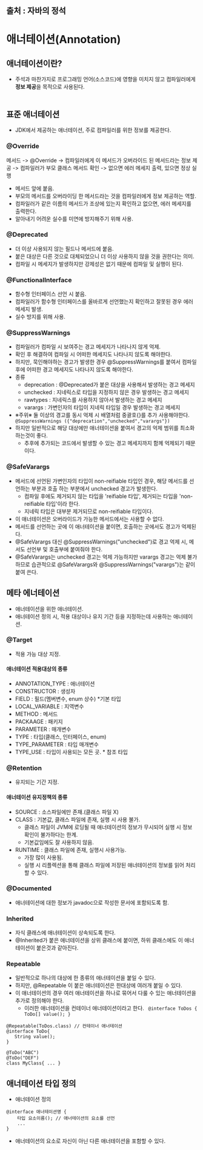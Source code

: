 ## 출처 : 자바의 정석
# 애너테이션(Annotation)
## 애너테이션이란?
- 주석과 마찬가지로 프로그래밍 언어(소스코드)에 영향을 미치지 않고 컴파일러에게 **정보 제공**을 목적으로 사용된다.
<br><br>

## 표준 애너테이션
- JDK에서 제공하는 애너테이션, 주로 컴파일러를 위한 정보를 제공한다.

### @Override
메서드 -> @Override -> 컴파일러에게 이 메서드가 오버라이드 된 메서드라는 정보 제공 -> 컴파일러가 부모 클래스 메서드 확인
-> 없으면 에러 메세지 출력, 있으면 정상 실행
- 메서드 앞에 붙음.
- 부모의 메서드를 오버라이딩 한 메서드라는 것을 컴파일러에게 정보 제공하는 역할.
- 컴파일러가 같은 이름의 메서드가 조상에 있는지 확인하고 없으면, 에러 메세지를 출력한다.
- 알아내기 어려운 실수를 미연에 방지해주기 위해 사용.

### @Deprecated
- 더 이상 사용되지 않는 필드나 메서드에 붙음.
- 붙은 대상은 다른 것으로 대체되었으니 더 이상 사용하지 않을 것을 권한다는 의미.
- 컴파일 시 메세지가 발생하지만 강제성은 없기 때문에 컴파일 및 실행이 된다.

### @FunctionalInterface
- 함수형 인터페이스 선언 시 붙음.
- 컴파일러가 함수형 인터페이스를 올바르게 선언했는지 확인하고 잘못된 경우 에러 메세지 발생.
- 실수 방지를 위해 사용.

### @SuppressWarnings
- 컴파일러가 컴파일 시 보여주는 경고 메세지가 나타나지 않게 억제.
- 확인 후 해결하여 컴파일 시 어떠한 메세지도 나타나지 않도록 해야한다.
- 하지만, 묵인해야하는 경고가 발생한 경우 @SuppressWarnings를 붙여서 컴파일 후에
  어떠한 경고 메세지도 나타나지 않도록 해야한다.
- 종류
    - deprecation : @Deprecated가 붙은 대상을 사용해서 발생하는 경고 메세지
    - unchecked : 지네릭스로 타입을 지정하지 않은 경우 발생하는 경고 메세지
    - rawtypes : 지네릭스를 사용하지 않아서 발생하는 경고 메세지
    - varargs : 가변인자의 타입이 지네릭 타입일 경우 발생하는 경고 메세지
- ※주위※ 둘 이상의 경고를 동시 억제 시 배열처럼 중괄호{}를 추가 사용해야한다.
` @SuppressWarnings ({"deprecation","unchecked","varargs"})`
- 하지만 일반적으로 해당 대상에만 애너테이션을 붙여서 경고의 억제 범위를 최소화 하는것이 좋다.
    - 추후에 추가되는 코드에서 발생할 수 있는 경고 메세지까지 함께 억제되기 때문이다.

### @SafeVarargs
- 메서드에 선언된 가변인자의 타입이 non-reifiable 타입인 경우, 해당 메서드를 선언하는 부분과 호출
  하는 부분에서 unchecked 경고가 발생한다.
    - 컴파일 후에도 제거되지 않는 타입을 'reifiable 타입', 제거되는 타입을 'non-reifiable 타입'이라 한다.
    - 지네릭 타입은 대부분 제거되므로 non-reifiable 타입이다.
- 이 애너테이션은 오버라이드가 가능한 메서드에서는 사용할 수 없다.
- 메서드를 선언하는 곳에 이 애너테이션을 붙이면, 호출하는 곳에서도 경고가 억제된다.
- @SafeVarargs 대신 @SuppressWarnings("unchecked")로 경고 억제 시, 메서도 선언부 및 호출부에 붙여줘야 한다.
- @SafeVarargs는 unchecked 경고는 억제 가능하지만 varargs 경고는 억제 불가하므로 습관적으로 @SafeVarargs와
  @SuppressWarnings("varargs")는 같이 붙여 쓴다.

## 메타 에너테이션
 - 애너테이션을 위한 애너테이션.
 - 애너테이션 정의 시, 적용 대상이나 유지 기간 등을 지정하는데 사용하는 애너테이션.
  
### @Target
 - 적용 가능 대상 지정.
  
 #### 애너테이션 적용대상의 종류
 - ANNOTATION_TYPE : 애너테이션
 - CONSTRUCTOR : 생성자
 - FIELD : 필드(멤버변수, enum 상수) *기본 타입
 - LOCAL_VARIABLE : 지역변수
 - METHOD : 메서드
 - PACKAAGE : 패키지
 - PARAMETER : 매개변수
 - TYPE : 타입(클래스, 인터페이스, enum)
 - TYPE_PARAMETER : 타입 매개변수
 - TYPE_USE : 타입이 사용되는 모든 곳. * 참조 타입

### @Retention
 - 유지되는 기간 지정.

 #### 애너테이션 유지정책의 종류
 - SOURCE : 소스파일에만 존재.(클래스 파일 X)
 - CLASS : 기본값, 클래스 파일에 존재, 실행 시 사용 불가.
    - 클래스 파일이 JVM에 로딩될 때 애너테이션의 정보가 무시되어 실행 시 정보 확인이 불가하다는 한계.
    - 기본값임에도 잘 사용하지 않음.
 - RUNTIME : 클래스 파일에 존재, 실행시 사용가능.
    - 가장 많이 사용됨.
    - 실행 시 리플렉션을 통해 클래스 파일에 저장된 애너테이션의 정보를 읽어 처리할 수 있다.

### @Documented
 - 애너테이션에 대한 정보가 javadoc으로 작성한 문서에 포함되도록 함.

### Inherited
 - 자식 클래스에 애너테이션이 상속되도록 한다.
 - @Inherited가 붙은 애너테이션을 상위 클래스에 붙이면, 하위 클래스에도 이 애너테이션이 붙은것과 같아진다.

### Repeatable
 - 일반적으로 하나의 대상에 한 종류의 애너테이션을 붙일 수 있다.
 - 하지만, @Repeatable 이 붙은 애너테이션은 한대상에 여러개 붙일 수 있다.
 - 이 애너테이션의 경우 여러 애너테이션을 하나로 묶어서 다룰 수 있는 애너테이션을 추가로 정의해야 한다.
    - 이러한 애너테이션을 컨테이너 애너테이션이라고 한다.
 ` @interface ToDos { ToDo[] value(); }`

 ```
@Repeatable(ToDos.class) // 컨테이너 애너테이션
@interface ToDo{
    String value();
}

@ToDo("ABC")
@ToDo("DEF")
class MyClass{ ... }
 ```

## 애너테이션 타입 정의
- 애너테이션 정의
```
@interface 애너테이션명 {
    타입 요소이름(); // 애너테이션의 요소를 선언
    ...
}

```
- 애너테이션의 요소로 자신이 아닌 다른 애너테이션을 포함할 수 있다.